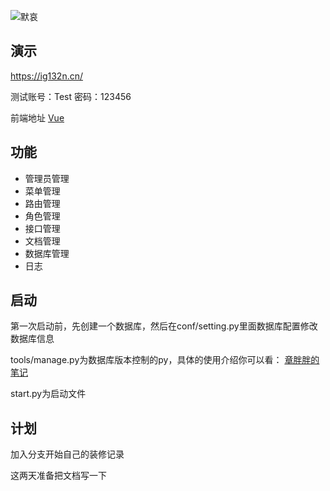 ![默哀](https://github.com/huzidabanzhang/python-admin/blob/master/trunk/static/image/markdown/desktop.jpg "默哀")

## 演示
  https://ig132n.cn/
  
  测试账号：Test 密码：123456
  
  前端地址 [Vue](https://github.com/huzidabanzhang/python-admin-pm "Vue")
  
## 功能

* 管理员管理
* 菜单管理
* 路由管理
* 角色管理
* 接口管理
* 文档管理
* 数据库管理
* 日志

## 启动
  第一次启动前，先创建一个数据库，然后在conf/setting.py里面数据库配置修改数据库信息
  
  tools/manage.py为数据库版本控制的py，具体的使用介绍你可以看： [章胖胖的笔记](https://huzidabanzhang.github.io/notes/2020-03-30.html#python-flask-migrate-%E8%BF%81%E7%A7%BB%E6%95%B0%E6%8D%AE%E5%BA%93 "章胖胖的笔记")
  
  start.py为启动文件
  
## 计划
  加入分支开始自己的装修记录
  
  这两天准备把文档写一下
